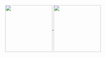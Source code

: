 <div>
  <a href="https://github.com/HenDGS">
  <img align="center" height="150" src="https://github-readme-stats-sigma-five.vercel.app/api?username=hendgs&show_icons=true&theme=tokyonight&include_all_commits=true&count_private=true"/>
  </a>
  <a href="https://github.com/HenDGS">
  <img align="center" height="150" src="https://github-readme-stats-sigma-five.vercel.app/api/top-langs/?username=hendgs&langs_count=10&theme=tokyonight&langs_count&layout=compact"/>
  </a>
</div>


